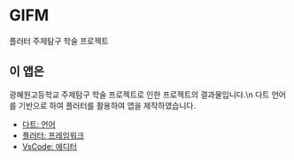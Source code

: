 # GIFM

플러터 주제탐구 학술 프로젝트

## 이 앱은

광혜원고등학교 주제탐구 학술 프로젝트로 인한 프로젝트의 결과물입니다.\n
다트 언어를 기반으로 하여 플러터를 활용하여 앱을 제작하였습니다.

- [다트: 언어](https://dart.dev)
- [플러터: 프레임워크](https://flutter.dev/?gclid=CjwKCAjw77WVBhBuEiwAJ-YoJA4ft93HovCDtOXCoycXPocNTXOlZOtaMNTX1CKXt_--xaldRt_acRoCeLkQAvD_BwE&gclsrc=aw.ds)
- [VsCode: 에디터](https://code.visualstudio.com)
